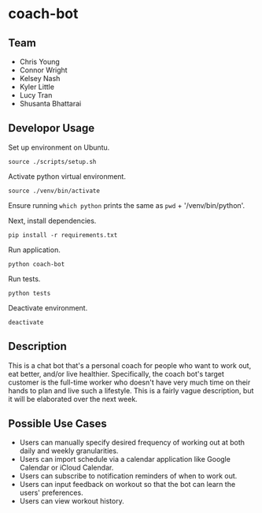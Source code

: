 # coach-bot

## Team
- Chris Young
- Connor Wright
- Kelsey Nash
- Kyler Little
- Lucy Tran
- Shusanta Bhattarai

## Developor Usage
Set up environment on Ubuntu.
```
source ./scripts/setup.sh
```
Activate python virtual environment.
```
source ./venv/bin/activate
```
Ensure running ```which python``` prints the same as ```pwd``` + '/venv/bin/python'.

Next, install dependencies.
```
pip install -r requirements.txt
```
Run application.
```
python coach-bot
```
Run tests.
```
python tests
```
Deactivate environment.
```
deactivate
```

## Description
This is a chat bot that's a personal coach for people who want to work out, 
eat better, and/or live healthier. Specifically, the coach bot's target customer
is the full-time worker who doesn't have very much time on their hands to plan
and live such a lifestyle. This is a fairly vague description, but it will be 
elaborated over the next week.

## Possible Use Cases
- Users can manually specify desired frequency of working out at both daily and weekly granularities.
- Users can import schedule via a calendar application like Google Calendar or iCloud Calendar.
- Users can subscribe to notification reminders of when to work out.
- Users can input feedback on workout so that the bot can learn the users' preferences.
- Users can view workout history.